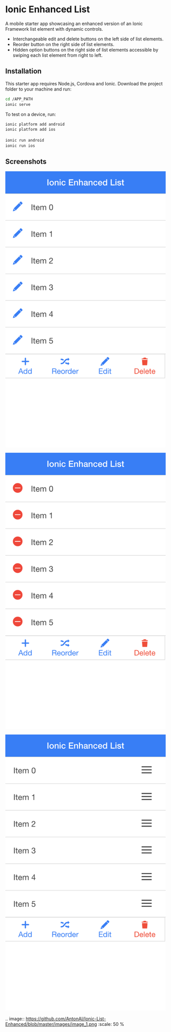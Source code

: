 # Ionic Enhanced List
A mobile starter app showcasing an enhanced version of an Ionic Framework list element with dynamic controls.
- Interchangeable  edit and delete buttons on the left side of list elements.
- Reorder button on the right side of list elements.
- Hidden option buttons on the right side of list elements accessible  by swiping each list element from right to left.

## Installation
This starter app requires Node.js, Cordova and Ionic. Download the project folder to your machine and run:
```bash
cd /APP_PATH
ionic serve
```
To test on a device, run:
```bash
ionic platform add android
ionic platform add ios

ionic run android
ionic run ios
```

## Screenshots
![Screenshot 1](https://github.com/AntonAI/Ionic-List-Enhanced/blob/master/images/image_1.png)

![Screenshot 2](https://github.com/AntonAI/Ionic-List-Enhanced/blob/master/images/image_2.png)

![Screenshot 3](https://github.com/AntonAI/Ionic-List-Enhanced/blob/master/images/image_3.png)

.. image:: https://github.com/AntonAI/Ionic-List-Enhanced/blob/master/images/image_1.png
   :scale: 50 %
